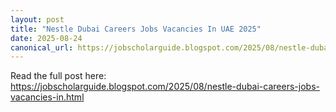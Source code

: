 ```yaml
---
layout: post
title: "Nestle Dubai Careers Jobs Vacancies In UAE 2025"
date: 2025-08-24
canonical_url: https://jobscholarguide.blogspot.com/2025/08/nestle-dubai-careers-jobs-vacancies-in.html
---
```


Read the full post here: https://jobscholarguide.blogspot.com/2025/08/nestle-dubai-careers-jobs-vacancies-in.html
